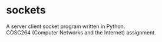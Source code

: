 # sockets
A server client socket program written in Python.\
COSC264 (Computer Networks and the Internet) assignment.
